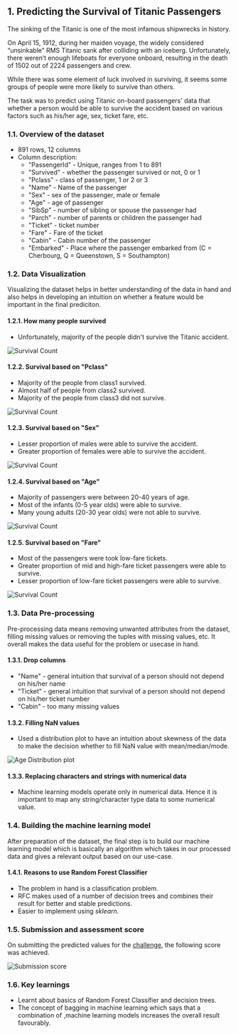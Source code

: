## 1. Predicting the Survival of Titanic Passengers
The sinking of the Titanic is one of the most infamous shipwrecks in history.

On April 15, 1912, during her maiden voyage, the widely considered “unsinkable” RMS Titanic sank after colliding with an iceberg. Unfortunately, there weren’t enough lifeboats for everyone onboard, resulting in the death of 1502 out of 2224 passengers and crew.

While there was some element of luck involved in surviving, it seems some groups of people were more likely to survive than others.

The task was to predict using Titanic on-board passengers' data that whether a person would be able to survive the accident based on various factors such as his/her age, sex, ticket fare, etc.

### 1.1. Overview of the dataset
*  891 rows, 12 columns
*  Column description:
    *  "PassengerId" - Unique, ranges from 1 to 891
    *  "Survived" - whether the passenger survived or not, 0 or 1
    *  "Pclass" - class of passenger, 1 or 2 or 3
    *  "Name" - Name of the passenger
    *  "Sex" - sex of the passenger, male or female
    *  "Age" - age of passenger
    *  "SibSp" - number of sibling or spouse the passenger had
    *  "Parch" - number of parents or children the passenger had
    *  "Ticket" - ticket number
    *  "Fare" - Fare of the ticket 
    *  "Cabin" - Cabin number of the passenger
    *  "Embarked" - Place where the passenger embarked from (C = Cherbourg, Q = Queenstown, S = Southampton)

### 1.2. Data Visualization
Visualizing the dataset helps in better understanding of the data in hand and also helps in developing an  intuition on whether a feature would be important in the final prediciton.

#### 1.2.1. How many people survived
*  Unfortunately, majority of the people didn't survive the Titanic accident.

![Survival Count](./project1/survival_count.png)

#### 1.2.2. Survival based on "Pclass"
*  Majority of the people from class1 survived.
*  Almost half of people from class2 survived.
*  Majority of the people from class3 did not survive.

![Survival Count](./project1/survival_pclass.png)

#### 1.2.3. Survival based on "Sex"
*  Lesser proportion of males were able to survive the accident.
*  Greater proportion of females were able to survive the accident.

![Survival Count](./project1/survival_sex.png)

#### 1.2.4. Survival based on "Age"
*  Majority of passengers were between 20-40 years of age.
*  Most of the infants (0-5 year olds) were able to survive.
*  Many young adults (20-30 year olds) were not able to survive.

![Survival Count](./project1/survival_age.png)

#### 1.2.5. Survival based on "Fare"
*  Most of the passengers were took low-fare tickets.
*  Greater proportion of mid and high-fare ticket passengers were able to survive.
*  Lesser proportion of low-fare ticket passengers were able to survive.

![Survival Count](./project1/survival_fare.png)

### 1.3. Data Pre-processing
Pre-processing data means removing unwanted attributes from the dataset, filling missing values or removing the tuples with missing values, etc. It overall makes the data useful for the problem or usecase in hand.

#### 1.3.1. Drop columns
*  "Name" - general intuition that survival of a person should not depend on his/her name
*  "Ticket" - general intuition that survival of a person should not depend on his/her ticket number
*  "Cabin" - too many missing values

#### 1.3.2. Filling NaN values
*  Used a distribution plot to have an intuition about skewness of the data to make the decision whether to fill NaN value with mean/median/mode.

![Age Distribution plot](./project1/dist_age.png)

#### 1.3.3. Replacing characters and strings with numerical data
*  Machine learning models operate only in numerical data. Hence it is important to map any string/character type data to some numerical value.

### 1.4. Building the machine learning model
After preparation of the dataset, the final step is to build our machine learning model which is basically an algorithm which takes in our processed data and gives a relevant output based on our use-case.

#### 1.4.1. Reasons to use Random Forest Classifier
*  The problem in hand is a classification problem.
*  RFC makes used of a number of decision trees and combines their result for better and stable predictions.
*  Easier to implement using <i>sklearn</i>.

### 1.5. Submission and assessment score
On submitting the predicted values for the [challenge](https://www.kaggle.com/c/titanic), the following score was achieved.

![Submission score](./project1/submission1.png)

### 1.6. Key learnings
*  Learnt about basics of Random Forest Classifier and decision trees.
*  The concept of bagging in machine learning which says that a combination of ,machine learning models increases the overall result favourably.

